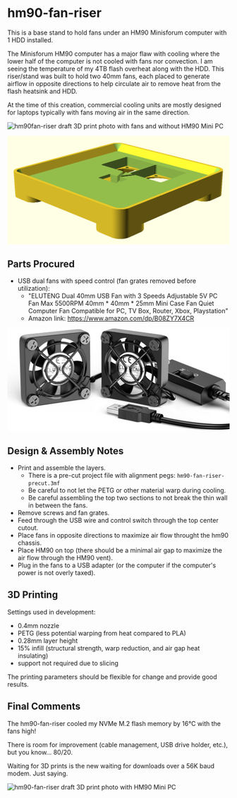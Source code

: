 # hm90-fan-riser
This is a base stand to hold fans under an HM90 Minisforum computer with 1 HDD installed.

The Minisforum HM90 computer has a major flaw with cooling where the lower half of the computer is not cooled with fans nor convection. I am seeing the temperature of my 4TB flash overheat along with the HDD. This riser/stand was built to hold two 40mm fans, each placed to generate airflow in opposite directions to help circulate air to remove heat from the flash heatsink and HDD.

At the time of this creation, commercial cooling units are mostly designed for laptops typically with fans moving air in the same direction.

![hm90fan-riser draft 3D print photo with fans and without HM90 Mini PC](/var/home/mattk/Documents/projects/@3Dprinting/hm90-fan-riser/hm90-fan-riser-draftprint.jpg)

![hm90-fan-riser OpenSCAD render](hm90-fan-riser-openscad.png)

## Parts Procured
* USB dual fans with speed control (fan grates removed before utilization):
	* "ELUTENG Dual 40mm USB Fan with 3 Speeds Adjustable 5V PC Fan Max 5500RPM 40mm * 40mm * 25mm Mini Case Fan Quiet Computer Fan Compatible for PC, TV Box, Router, Xbox, Playstation"
	* Amazon link: https://www.amazon.com/dp/B08ZY7X4CR

![ELUTENG dual 40mm USB fan with 3 adjustable speeds](USB-Fans-B08ZY7X4CR.jpg)

## Design & Assembly Notes
* Print and assemble the layers.
	* There is a pre-cut project file with alignment pegs: `hm90-fan-riser-precut.3mf`
	* Be careful to not let the PETG or other material warp during cooling.
	* Be careful assembling the top two sections to not break the thin wall in between the fans.
* Remove screws and fan grates.
* Feed through the USB wire and control switch through the top center cutout.
* Place fans in opposite directions to maximize air flow throught the hm90 chassis.
* Place HM90 on top (there should be a minimal air gap to maximize the air flow through the HM90 vent).
* Plug in the fans to a USB adapter (or the computer if the computer's power is not overly taxed).

## 3D Printing
Settings used in development:

* 0.4mm nozzle
* PETG (less potential warping from heat compared to PLA)
* 0.28mm layer height
* 15% infill (structural strength, warp reduction, and air gap heat insulating)
* support not required due to slicing

The printing parameters should be flexible for change and provide good results.

## Final Comments
The hm90-fan-riser cooled my NVMe M.2 flash memory by 16°C with the fans high!

There is room for improvement (cable management, USB drive holder, etc.), but you know... 80/20.

Waiting for 3D prints is the new waiting for downloads over a 56K baud modem. Just saying.

![hm90-fan-riser draft 3D print photo with HM90 Mini PC](hm-90-fan-riser-draftprint-with-hm90.jpg)